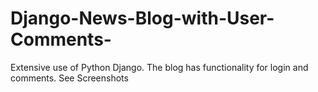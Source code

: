 # Django-News-Blog-with-User-Comments-
Extensive use of Python Django. The blog has functionality for login and comments. See Screenshots
